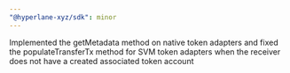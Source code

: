 ```yaml
---
"@hyperlane-xyz/sdk": minor
---
```


Implemented the getMetadata method on native token adapters and fixed the populateTransferTx method for SVM token adapters when the receiver does not have a created associated token account
